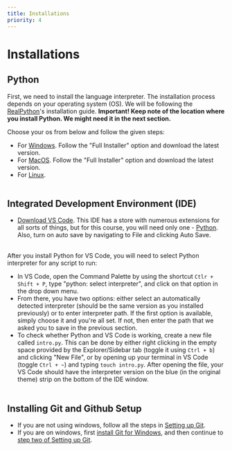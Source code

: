 ```yaml
---
title: Installations
priority: 4
---
```


# Installations

## Python

First, we need to install the language interpreter. The installation process depends on your operating system (OS). We will be following the [RealPython](https://realpython.com)'s installation guide. <b>Important! Keep note of the location where you install Python. We might need it in the next section.</b>

Choose your os from below and follow the given steps:

- For [Windows](https://realpython.com/installing-python/#how-to-install-python-on-windows). Follow the "Full Installer" option and download the latest version.
- For [MacOS](https://realpython.com/installing-python/#how-to-install-python-on-macos). Follow the "Full Installer" option and download the latest version.
- For [Linux](https://realpython.com/installing-python/#how-to-install-python-on-linux).
  <br><br>

## Integrated Development Environment (IDE)

- [Download VS Code](https://code.visualstudio.com/). This IDE has a store with numerous extensions for all sorts of things, but for this course, you will need only one - [Python](https://marketplace.visualstudio.com/items?itemName=ms-python.python). Also, turn on auto save by navigating to File and clicking Auto Save.
  <br><br>

After you install Python for VS Code, you will need to select Python interpreter for any script to run:

- In VS Code, open the Command Palette by using the shortcut `Ctlr + Shift + P`, type "python: select interpreter", and click on that option in the drop down menu.
- From there, you have two options: either select an automatically detected interpreter (should be the same version as you installed previously) or to enter interpreter path. If the first option is available, simply choose it and you're all set. If not, then enter the path that we asked you to save in the previous section.
- To check whether Python and VS Code is working, create a new file called `intro.py`. This can be done by either right clicking in the empty space provided by the Explorer/Sidebar tab (toggle it using `Ctrl + b`) and clicking "New File", or by opening up your terminal in VS Code (toggle `Ctrl + ~`) and typing `touch intro.py`. After opening the file, your VS Code should have the interpreter version on the blue (in the original theme) strip on the bottom of the IDE window.
  <br><br>

## Installing Git and Github Setup

- If you are not using windows, follow all the steps in [Setting up Git](https://www.theodinproject.com/lessons/foundations-setting-up-git).
- If you are on windows, first [install Git for Windows](https://www.simplilearn.com/tutorials/git-tutorial/git-installation-on-windows), and then continue to [step two of Setting up Git](https://www.theodinproject.com/lessons/foundations-setting-up-git#step-2-configure-git-and-github).
  <br><br>
